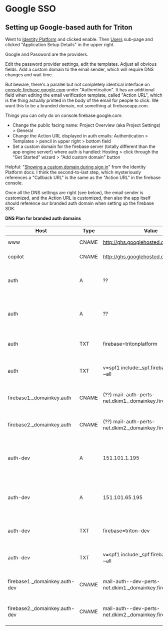# Google SSO

## Setting up Google-based auth for Triton

Went to [Identity Platform](https://console.cloud.google.com/marketplace/product/google-cloud-platform/customer-identity?project=neptune-dev&folder=&organizationId=) and clicked enable. Then [Users](https://console.cloud.google.com/customer-identity/users?project=neptune-dev) sub-page and clicked "Application Setup Details" in the upper right.

Google and Password are the providers.

Edit the password provider settings, edit the templates. Adjust all obvious fields. Add a custom domain to the email sender, which will require DNS changes and wait time.

But beware, there's a parallel but not completely identical interface on [console.firebase.google.com](http://console.firebase.google.com) under "Authentication". It has an additional field when editing the email verification template, called "Action URL", which is the thing actually printed in the body of the email for people to click. We want this to be a branded domain, not something at firebaseapp.com.

Things you can only do on console.firebase.google.com:

- Change the public facing name: Project Overview (aka Project Settings) > General
- Change the Action URL displayed in auth emails: Authentication > Templates > pencil in upper right > bottom field
- Set a custom domain for the firebase server (totally different than the app engine server!) where auth is handled: Hosting > click through the "Get Started" wizard > "Add custom domain" button

Helpful: "[Showing a custom domain during sign in](https://cloud.google.com/identity-platform/docs/show-custom-domain)" from the Identity Platform docs. I think the second-to-last step, which mysteriously references a "Callback URL" is the same as the "Action URL" in the firebase console.

Once all the DNS settings are right (see below), the email sender is customized, and the Action URL is customized, then also the app itself should reference our branded auth domain when setting up the firebase SDK.

**DNS Plan for branded auth domains**

|              Host             |  Type |                            Value                            |                          Purpose                          |
|-------------------------------|-------|-------------------------------------------------------------|-----------------------------------------------------------|
| www                           | CNAME | http://ghs.googlehosted.com/                                | App Engine (yellowstone)                                  |
| copilot                       | CNAME | http://ghs.googlehosted.com/                                | App Engine (triton)                                       |
| auth                          | A     | ??                                                          | "Firebase custom domain, affects Action URL (triton)"     |
| auth                          | A     | ??                                                          | "Firebase custom domain, affects Action URL (triton)"     |
| auth                          | TXT   | firebase=tritonplatform                                     | Sending firebase mail as auth.perts.net                   |
| auth                          | TXT   | v=spf1 include:_spf.firebasemail.com ~all                   | Sending firebase mail as auth.perts.net                   |
| firebase1._domainkey.auth     | CNAME | (??) mail-auth-perts-net.dkim1._domainkey.firebasemail.com. | Sending firebase mail as auth.perts.net                   |
| firebase2._domainkey.auth     | CNAME | (??) mail-auth-perts-net.dkim2._domainkey.firebasemail.com. | Sending firebase mail as auth.perts.net                   |
| auth-dev                      | A     | 151.101.1.195                                               | "Firebase custom domain, affects Action URL (triton-dev)" |
| auth-dev                      | A     | 151.101.65.195                                              | "Firebase custom domain, affects Action URL (triton-dev)" |
| auth-dev                      | TXT   | firebase=triton-dev                                         | Sending firebase mail as auth-dev.perts.net               |
| auth-dev                      | TXT   | v=spf1 include:_spf.firebasemail.com ~all                   | Sending firebase mail as auth-dev.perts.net               |
| firebase1._domainkey.auth-dev | CNAME | mail-auth--dev-perts-net.dkim1._domainkey.firebasemail.com. | Sending firebase mail as auth-dev.perts.net               |
| firebase2._domainkey.auth-dev | CNAME | mail-auth--dev-perts-net.dkim2._domainkey.firebasemail.com. | Sending firebase mail as auth-dev.perts.net               |
